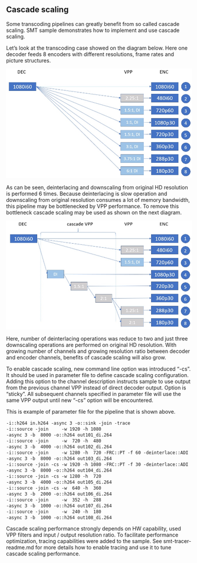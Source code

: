 ## Cascade scaling

Some transcoding pipelines can greatly benefit from so called cascade scaling. SMT sample demonstrates how to implement and use cascade scaling. 

Let’s look at the transcoding case showed on the diagram below. Here one decoder feeds 8 encoders with different resolutions, frame rates and picture structures.

![original pipeline](./images/cs_org_pipeline.jpg)
 

As can be seen, deinterlacing and downscaling from original HD resolution is performed 6 times. Because deinterlacing is slow operation and downscaling from original resolution consumes a lot of memory bandwidth, this pipeline may be bottlenecked by VPP performance. To remove this bottleneck cascade scaling may be used as shown on the next diagram.

![CS pipeline](./images/cs_cs_pipeline.jpg)
 

Here, number of deinterlacing operations was reduce to two and just three downscaling operations are performed on original HD resolution. With growing number of channels and growing resolution ratio between decoder and encoder channels, benefits of cascade scaling will also grow.

To enable cascade scaling, new command line option was introduced “-cs”. It should be used in parameter file to define cascade scaling configuration. Adding this option to the channel description instructs sample to use output from the previous channel VPP instead of direct decoder output. Option is “sticky”. All subsequent channels specified in parameter file will use the same VPP output until new “-cs” option will be encountered. 

This is example of parameter file for the pipeline that is shown above.
```
-i::h264 in.h264 -async 3 -o::sink -join -trace
-i::source -join     -w 1920 -h 1080                                  -async 3 -b  8000 -o::h264 out101_di.264 
-i::source -join     -w  720 -h  480                                  -async 3 -b  4000 -o::h264 out102_di.264 
-i::source -join     -w 1280 -h  720 -FRC::PT -f 60 -deinterlace::ADI -async 3 -b  8000 -o::h264 out103_di.264 
-i::source -join -cs -w 1920 -h 1080 -FRC::PT -f 30 -deinterlace::ADI -async 3 -b  8000 -o::h264 out104_di.264
-i::source -join -cs -w 1280 -h  720                                  -async 3 -b  4000 -o::h264 out105_di.264 
-i::source -join -cs -w  640 -h  360                                  -async 3 -b  2000 -o::h264 out106_di.264
-i::source -join     -w  352 -h  288                                  -async 3 -b  1000 -o::h264 out107_di.264
-i::source -join     -w  240 -h  180                                  -async 3 -b  1000 -o::h264 out108_di.264
```


Cascade scaling performance strongly depends on HW capability, used VPP filters and input / output resolution ratio. To facilitate performance optimization, tracing capabilities were added to the sample. See smt-tracer-readme.md for more details how to enable tracing and use it to tune cascade scaling performance.
